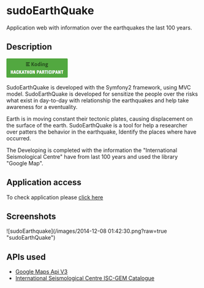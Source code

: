 # sudoEarthQuake

Application web with information over the earthquakes the last 100 years.

## Description

[![sudoEarthQuake](/images/badge.png?raw=true "Koding Hackathon")](http://allucardster.koding.io/sudoEarthQuake/web/app.php)

SudoEarthQuake is developed  with the Symfony2 framework, using MVC model.
SudoEarthQuake is developed for sensitize the people over the risks what exist in day-to-day with relationship the earthquakes and help take awareness for a eventuality.

Earth is in moving constant their tectonic plates, causing displacement on the surface of the earth. SudoEarthQuake is a tool for help a researcher over patters the behavior in the earthquake, Identify the places where have occurred.

The Developing is completed with the information the  "International Seismological Centre" have from last 100 years and  used the library  "Google Map".

## Application access

To check application please [click here](http://allucardster.koding.io/sudoEarthQuake/web/app.php)

## Screenshots

![sudoEarthquake](/images/2014-12-08 01:42:30.png?raw=true "sudoEarthQuake")

## APIs used

* [Google Maps Api V3](https://developers.google.com/maps/documentation/javascript/?hl=en)
* [International Seismological Centre ISC-GEM Catalogue](http://www.isc.ac.uk/iscgem/)
